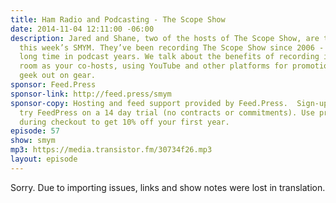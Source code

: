 ```yaml
---
title: Ham Radio and Podcasting - The Scope Show
date: 2014-11-04 12:11:00 -06:00
description: Jared and Shane, two of the hosts of The Scope Show, are the guests on
  this week’s SMYM. They’ve been recording The Scope Show since 2006 - which is a
  long time in podcast years. We talk about the benefits of recording in the same
  room as your co-hosts, using YouTube and other platforms for promotion and of course
  geek out on gear.
sponsor: Feed.Press
sponsor-link: http://feed.press/smym
sponsor-copy: Hosting and feed support provided by Feed.Press.  Sign-up today and
  try FeedPress on a 14 day trial (no contracts or commitments). Use promo code "smym"
  during checkout to get 10% off your first year.
episode: 57
show: smym
mp3: https://media.transistor.fm/30734f26.mp3
layout: episode
---
```


Sorry. Due to importing issues, links and show notes were lost in translation.
